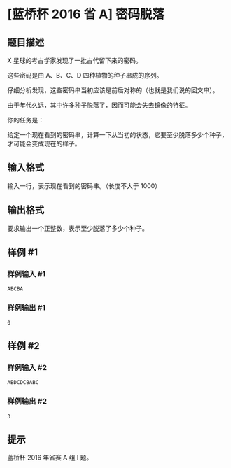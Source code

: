 # [蓝桥杯 2016 省 A] 密码脱落

## 题目描述

X 星球的考古学家发现了一批古代留下来的密码。

这些密码是由 A、B、C、D 四种植物的种子串成的序列。

仔细分析发现，这些密码串当初应该是前后对称的（也就是我们说的回文串）。

由于年代久远，其中许多种子脱落了，因而可能会失去镜像的特征。

你的任务是：

给定一个现在看到的密码串，计算一下从当初的状态，它要至少脱落多少个种子，才可能会变成现在的样子。

## 输入格式

输入一行，表示现在看到的密码串。（长度不大于 $1000$）

## 输出格式

要求输出一个正整数，表示至少脱落了多少个种子。

## 样例 #1

### 样例输入 #1
```
ABCBA
```

### 样例输出 #1

```
0
```

## 样例 #2

### 样例输入 #2
```
ABDCDCBABC
```

### 样例输出 #2

```
3
```

## 提示

蓝桥杯 2016 年省赛 A 组 I 题。
